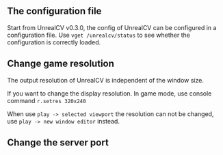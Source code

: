 ## The configuration file

Start from UnrealCV v0.3.0, the config of UnrealCV can be configured in a configuration file. Use `vget /unrealcv/status` to see whether the configuration is correctly loaded.

## Change game resolution

The output resolution of UnrealCV is independent of the window size.

If you want to change the display resolution.
In game mode, use console command `r.setres 320x240`

When use `play -> selected viewport` the resolution can not be changed, use `play -> new window editor` instead.
<!-- TODO: Change resolution  -->

## Change the server port
